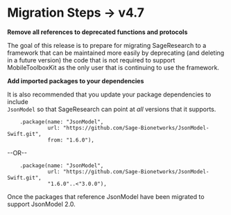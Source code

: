 #  Migration Steps -> v4.7

**Remove all references to deprecated functions and protocols**

The goal of this release is to prepare for migrating SageResearch to a framework 
that can be maintained more easily by deprecating (and deleting in a future version)
the code that is not required to support MobileToolboxKit as the only user that 
is continuing to use the framework.

**Add imported packages to your dependencies**

It is also recommended that you update your package dependencies to include  
`JsonModel` so that SageResearch can point at *all* versions that it supports.

```
    .package(name: "JsonModel",
             url: "https://github.com/Sage-Bionetworks/JsonModel-Swift.git",
             from: "1.6.0"),
```

--OR--

```
    .package(name: "JsonModel",
             url: "https://github.com/Sage-Bionetworks/JsonModel-Swift.git",
             "1.6.0"..<"3.0.0"),
```

Once the packages that reference JsonModel have been migrated to support JsonModel 2.0.
